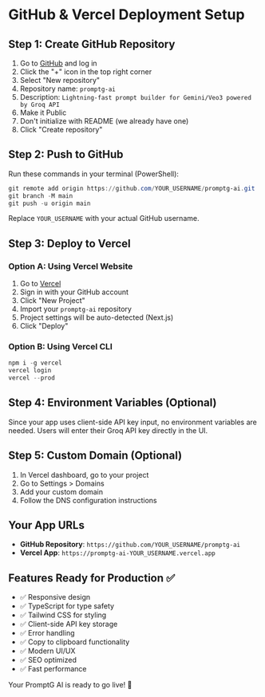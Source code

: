 # GitHub & Vercel Deployment Setup

## Step 1: Create GitHub Repository

1. Go to [GitHub](https://github.com) and log in
2. Click the "+" icon in the top right corner
3. Select "New repository"
4. Repository name: `promptg-ai`
5. Description: `Lightning-fast prompt builder for Gemini/Veo3 powered by Groq API`
6. Make it Public
7. Don't initialize with README (we already have one)
8. Click "Create repository"

## Step 2: Push to GitHub

Run these commands in your terminal (PowerShell):

```powershell
git remote add origin https://github.com/YOUR_USERNAME/promptg-ai.git
git branch -M main
git push -u origin main
```

Replace `YOUR_USERNAME` with your actual GitHub username.

## Step 3: Deploy to Vercel

### Option A: Using Vercel Website
1. Go to [Vercel](https://vercel.com)
2. Sign in with your GitHub account
3. Click "New Project"
4. Import your `promptg-ai` repository
5. Project settings will be auto-detected (Next.js)
6. Click "Deploy"

### Option B: Using Vercel CLI
```powershell
npm i -g vercel
vercel login
vercel --prod
```

## Step 4: Environment Variables (Optional)

Since your app uses client-side API key input, no environment variables are needed. Users will enter their Groq API key directly in the UI.

## Step 5: Custom Domain (Optional)

1. In Vercel dashboard, go to your project
2. Go to Settings > Domains
3. Add your custom domain
4. Follow the DNS configuration instructions

## Your App URLs

- **GitHub Repository**: `https://github.com/YOUR_USERNAME/promptg-ai`
- **Vercel App**: `https://promptg-ai-YOUR_USERNAME.vercel.app`

## Features Ready for Production ✅

- ✅ Responsive design
- ✅ TypeScript for type safety
- ✅ Tailwind CSS for styling
- ✅ Client-side API key storage
- ✅ Error handling
- ✅ Copy to clipboard functionality
- ✅ Modern UI/UX
- ✅ SEO optimized
- ✅ Fast performance

Your PromptG AI is ready to go live! 🚀
